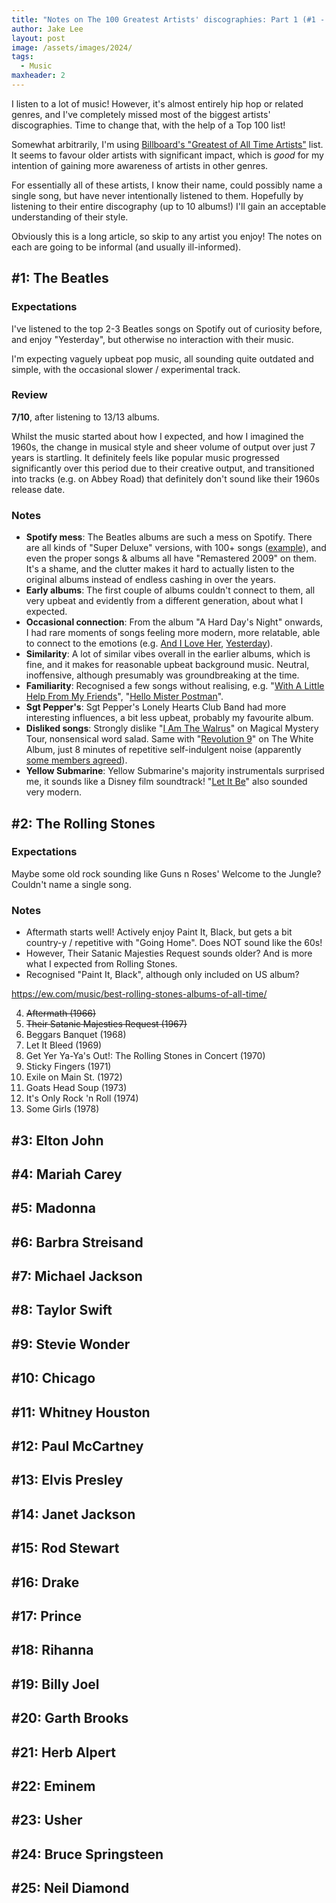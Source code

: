 ```yaml
---
title: "Notes on The 100 Greatest Artists' discographies: Part 1 (#1 - #25)"
author: Jake Lee
layout: post
image: /assets/images/2024/
tags:
  - Music
maxheader: 2
---
```


I listen to a lot of music! However, it's almost entirely hip hop or related genres, and I've completely missed most of the biggest artists' discographies. Time to change that, with the help of a Top 100 list!

Somewhat arbitrarily, I'm using [Billboard's "Greatest of All Time Artists"](https://www.billboard.com/charts/greatest-of-all-time-artists/#) list. It seems to favour older artists with significant impact, which is _good_ for my intention of gaining more awareness of artists in other genres.

For essentially all of these artists, I know their name, could possibly name a single song, but have never intentionally listened to them. Hopefully by listening to their entire discography (up to 10 albums!) I'll gain an acceptable understanding of their style.

Obviously this is a long article, so skip to any artist you enjoy! The notes on each are going to be informal (and usually ill-informed).

## #1: The Beatles

### Expectations

I've listened to the top 2-3 Beatles songs on Spotify out of curiosity before, and enjoy "Yesterday", but otherwise no interaction with their music.

I'm expecting vaguely upbeat pop music, all sounding quite outdated and simple, with the occasional slower / experimental track.

### Review

**7/10**, after listening to 13/13 albums.

Whilst the music started about how I expected, and how I imagined the 1960s, the change in musical style and sheer volume of output over just 7 years is startling. It definitely feels like popular music progressed significantly over this period due to their creative output, and transitioned into tracks (e.g. on Abbey Road) that definitely don't sound like their 1960s release date.

### Notes

- **Spotify mess**: The Beatles albums are such a mess on Spotify. There are all kinds of "Super Deluxe" versions, with 100+ songs ([example](https://open.spotify.com/album/1WMVvswNzB9i2UMh9svso5?si=jqi-lQ3ZTBy7r88Smsngmw)), and even the proper songs & albums all have "Remastered 2009" on them. It's a shame, and the clutter makes it hard to actually listen to the original albums instead of endless cashing in over the years.
- **Early albums**: The first couple of albums couldn't connect to them, all very upbeat and evidently from a different generation, about what I expected.
- **Occasional connection**: From the album "A Hard Day's Night" onwards, I had rare moments of songs feeling more modern, more relatable, able to connect to the emotions (e.g. [And I Love Her](https://open.spotify.com/track/65vdMBskhx3akkG9vQlSH1?si=c623da4550884afe), [Yesterday](https://open.spotify.com/track/3BQHpFgAp4l80e1XslIjNI?si=b7ec634e7e5f405a)).
- **Similarity**: A lot of similar vibes overall in the earlier albums, which is fine, and it makes for reasonable upbeat background music. Neutral, inoffensive, although presumably was groundbreaking at the time.
- **Familiarity**: Recognised a few songs without realising, e.g. "[With A Little Help From My Friends](https://open.spotify.com/track/2RnPATK99oGOZygnD2GTO6?si=ae908ec0fff34b66)", "[Hello Mister Postman](https://open.spotify.com/track/6wfK1R6FoLpmUA9lk5ll4T?si=ec2445e1d9694be7)".
- **Sgt Pepper's**: Sgt Pepper's Lonely Hearts Club Band had more interesting influences, a bit less upbeat, probably my favourite album.
- **Disliked songs**: Strongly dislike "[I Am The Walrus](https://open.spotify.com/track/6Pq9MmkDQYZiiCDpxnvrf6?si=c87b6fe411194731)" on Magical Mystery Tour, nonsensical word salad. Same with "[Revolution 9](https://open.spotify.com/track/5dZ8PeKKZJLIQAWNTdp8WX?si=542dd5a9c4774c1c)" on The White Album, just 8 minutes of repetitive self-indulgent noise (apparently [some members agreed](https://www.the-paulmccartney-project.com/song/revolution-9/#:~:text=McCartney%20had%20been%20out%20of,be%20included%20on%20the%20album.)).
- **Yellow Submarine**: Yellow Submarine's majority instrumentals surprised me, it sounds like a Disney film soundtrack! "[Let It Be](https://open.spotify.com/track/7iN1s7xHE4ifF5povM6A48?si=7396ebdcbe014a55)" also sounded very modern.

## #2: The Rolling Stones

### Expectations

Maybe some old rock sounding like Guns n Roses' Welcome to the Jungle? Couldn't name a single song.

### Notes

- Aftermath starts well! Actively enjoy Paint It, Black, but gets a bit country-y / repetitive with "Going Home". Does NOT sound like the 60s!
- However, Their Satanic Majesties Request sounds older? And is more what I expected from Rolling Stones.
- Recognised "Paint It, Black", although only included on US album?

https://ew.com/music/best-rolling-stones-albums-of-all-time/

4. ~~Aftermath (1966)~~
5. ~~Their Satanic Majesties Request (1967)~~
6. Beggars Banquet (1968)
7. Let It Bleed (1969)
8. Get Yer Ya-Ya's Out!: The Rolling Stones in Concert (1970)
9. Sticky Fingers (1971)
10. Exile on Main St. (1972)
11. Goats Head Soup (1973)
12. It's Only Rock 'n Roll (1974)
13. Some Girls (1978)

## #3: Elton John

## #4: Mariah Carey

## #5: Madonna

## #6: Barbra Streisand

## #7: Michael Jackson

## #8: Taylor Swift

## #9: Stevie Wonder

## #10: Chicago

## #11: Whitney Houston

## #12: Paul McCartney

## #13: Elvis Presley

## #14: Janet Jackson

## #15: Rod Stewart

## #16: Drake

## #17: Prince

## #18: Rihanna

## #19: Billy Joel

## #20: Garth Brooks

## #21: Herb Alpert

## #22: Eminem

## #23: Usher

## #24: Bruce Springsteen

## #25: Neil Diamond
